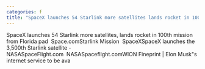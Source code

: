 ```yaml
---
categories: f
title: "SpaceX launches 54 Starlink more satellites lands rocket in 100th mission from Florida pad  Spacecom"
---
```

SpaceX launches 54 Starlink more satellites, lands rocket in 100th mission from Florida pad&nbsp;&nbsp;Space.comStarlink Mission&nbsp;&nbsp;SpaceXSpaceX launches the 3,500th Starlink satellite - NASASpaceFlight.com&nbsp;&nbsp;NASASpaceflight.comWION Fineprint | Elon Musk"s internet service to be ava